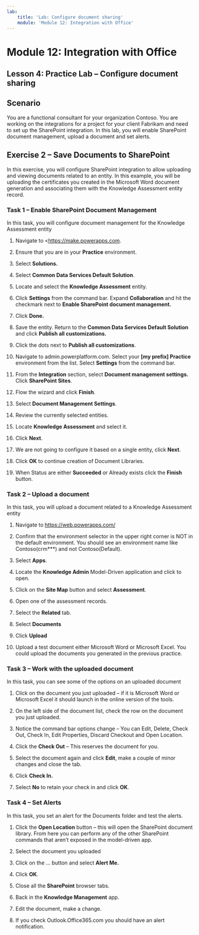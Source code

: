 ```yaml
---
lab:
    title: 'Lab: Configure document sharing'
    module: 'Module 12: Integration with Office'
---
```


Module 12: Integration with Office
=================================

## Lesson 4: Practice Lab – Configure document sharing

Scenario
--------

You are a functional consultant for your organization Contoso. You are working
on the integrations for a project for your client Fabrikam and need to set up
the SharePoint integration. In this lab, you will enable SharePoint document
management, upload a document and set alerts.

Exercise 2 – Save Documents to SharePoint
-----------------------------------------

In this exercise, you will configure SharePoint integration to allow uploading
and viewing documents related to an entity. In this example, you will be
uploading the certificates you created in the Microsoft Word document generation
and associating them with the Knowledge Assessment entity record.

### Task 1 – Enable SharePoint Document Management

In this task, you will configure document management for the Knowledge
Assessment entity

1.  Navigate to <https://make.powerapps.com.

2.  Ensure that you are in your **Practice** environment.

3. Select **Solutions.**

5.  Select **Common Data Services Default Solution**.

7.  Locate and select the **Knowledge Assessment** entity.

8.  Click **Settings** from the command bar. Expand **Collaboration** and hit the checkmark next to **Enable SharePoint document management.**

9.  Click **Done.**

10. Save the entity. Return to the **Common Data Services Default Solution** and click **Publish all customizations.**

11. Click the dots next to **Publish all customizations**.

12. Navigate to admin.powerplatform.com. Select your **[my prefix] Practice** environment from the list. Select **Settings** from the command bar.

13. From the **Integration** section, select **Document management settings.** Click **SharePoint Sites**.

14. Flow the wizard and click **Finish**.

15. Select **Document Management Settings**.

16. Review the currently selected entities.

17. Locate **Knowledge Assessment** and select it.

18. Click **Next**.

19. We are not going to configure it based on a single entity, click **Next**.

20. Click **OK** to continue creation of Document Libraries.

21. When Status are either **Succeeded** or Already exists click the **Finish**
    button.

### Task 2 – Upload a document

In this task, you will upload a document related to a Knowledge Assessment
entity

1.  Navigate to <https://web.powerapps.com/>

2.  Confirm that the environment selector in the upper right corner is NOT in
    the default environment. You should see an environment name like
    Contoso(crm\*\*\*) and not Contoso(Default).

3.  Select **Apps**.

4.  Locate the **Knowledge Admin** Model-Driven application and click to open.

5.  Click on the **Site Map** button and select **Assessment**.

6.  Open one of the assessment records.

7.  Select the **Related** tab.

8.  Select **Documents**

9.  Click **Upload**

10. Upload a test document either Microsoft Word or Microsoft Excel. You could
    upload the documents you generated in the previous practice.

### Task 3 – Work with the uploaded document

In this task, you can see some of the options on an uploaded document

1.  Click on the document you just uploaded – if it is Microsoft Word or
    Microsoft Excel it should launch in the online version of the tools.

2.  On the left side of the document list, check the row on the document you
    just uploaded.

3.  Notice the command bar options change – You can Edit, Delete, Check Out,
    Check In, Edit Properties, Discard Checkout and Open Location.

4.  Click the **Check Out** – This reserves the document for you.

5.  Select the document again and click **Edit**, make a couple of minor changes
    and close the tab.

6.  Click **Check In.**

7.  Select **No** to retain your check in and click **OK**.

### Task 4 – Set Alerts

In this task, you set an alert for the Documents folder and test the alerts.

1.  Click the **Open Location** button – this will open the SharePoint document
    library. From here you can perform any of the other SharePoint commands that
    aren’t exposed in the model-driven app.

2.  Select the document you uploaded

3.  Click on the … button and select **Alert Me.**

4.  Click **OK**.

5.  Close all the **SharePoint** browser tabs.

6.  Back in the **Knowledge Management** app.

7.  Edit the document, make a change.

8.  If you check Outlook.Office365.com you should have an alert notification.
